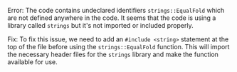 Error: The code contains undeclared identifiers `strings::EqualFold` which are not defined anywhere in the code. It seems that the code is using a library called `strings` but it's not imported or included properly.

Fix: To fix this issue, we need to add an `#include <string>` statement at the top of the file before using the `strings::EqualFold` function. This will import the necessary header files for the `strings` library and make the function available for use.
